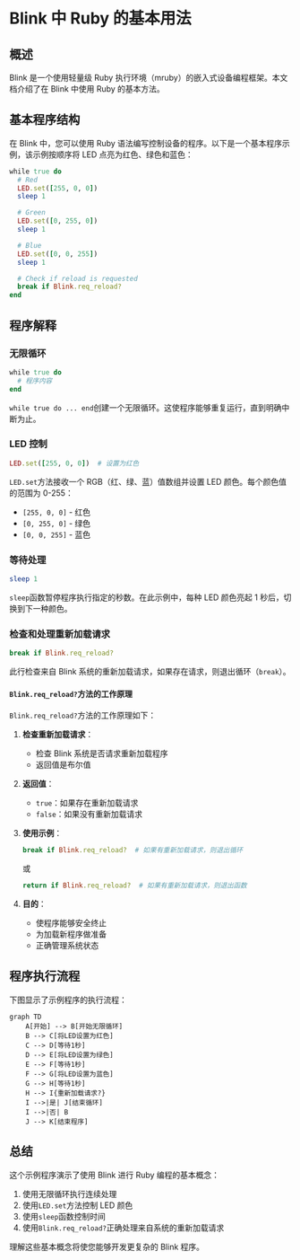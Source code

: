 # Blink 中 Ruby 的基本用法

## 概述

Blink 是一个使用轻量级 Ruby 执行环境（mruby）的嵌入式设备编程框架。本文档介绍了在 Blink 中使用 Ruby 的基本方法。

## 基本程序结构

在 Blink 中，您可以使用 Ruby 语法编写控制设备的程序。以下是一个基本程序示例，该示例按顺序将 LED 点亮为红色、绿色和蓝色：

```ruby
while true do
  # Red
  LED.set([255, 0, 0])
  sleep 1

  # Green
  LED.set([0, 255, 0])
  sleep 1

  # Blue
  LED.set([0, 0, 255])
  sleep 1

  # Check if reload is requested
  break if Blink.req_reload?
end
```

## 程序解释

### 无限循环

```ruby
while true do
  # 程序内容
end
```

`while true do ... end`创建一个无限循环。这使程序能够重复运行，直到明确中断为止。

### LED 控制

```ruby
LED.set([255, 0, 0])  # 设置为红色
```

`LED.set`方法接收一个 RGB（红、绿、蓝）值数组并设置 LED 颜色。每个颜色值的范围为 0-255：

- `[255, 0, 0]` - 红色
- `[0, 255, 0]` - 绿色
- `[0, 0, 255]` - 蓝色

### 等待处理

```ruby
sleep 1
```

`sleep`函数暂停程序执行指定的秒数。在此示例中，每种 LED 颜色亮起 1 秒后，切换到下一种颜色。

### 检查和处理重新加载请求

```ruby
break if Blink.req_reload?
```

此行检查来自 Blink 系统的重新加载请求，如果存在请求，则退出循环（`break`）。

#### `Blink.req_reload?`方法的工作原理

`Blink.req_reload?`方法的工作原理如下：

1. **检查重新加载请求**：

   - 检查 Blink 系统是否请求重新加载程序
   - 返回值是布尔值

2. **返回值**：

   - `true`：如果存在重新加载请求
   - `false`：如果没有重新加载请求

3. **使用示例**：

   ```ruby
   break if Blink.req_reload?  # 如果有重新加载请求，则退出循环
   ```

   或

   ```ruby
   return if Blink.req_reload?  # 如果有重新加载请求，则退出函数
   ```

4. **目的**：
   - 使程序能够安全终止
   - 为加载新程序做准备
   - 正确管理系统状态

## 程序执行流程

下图显示了示例程序的执行流程：

```mermaid
graph TD
    A[开始] --> B[开始无限循环]
    B --> C[将LED设置为红色]
    C --> D[等待1秒]
    D --> E[将LED设置为绿色]
    E --> F[等待1秒]
    F --> G[将LED设置为蓝色]
    G --> H[等待1秒]
    H --> I{重新加载请求?}
    I -->|是| J[结束循环]
    I -->|否| B
    J --> K[结束程序]
```

## 总结

这个示例程序演示了使用 Blink 进行 Ruby 编程的基本概念：

1. 使用无限循环执行连续处理
2. 使用`LED.set`方法控制 LED 颜色
3. 使用`sleep`函数控制时间
4. 使用`Blink.req_reload?`正确处理来自系统的重新加载请求

理解这些基本概念将使您能够开发更复杂的 Blink 程序。
